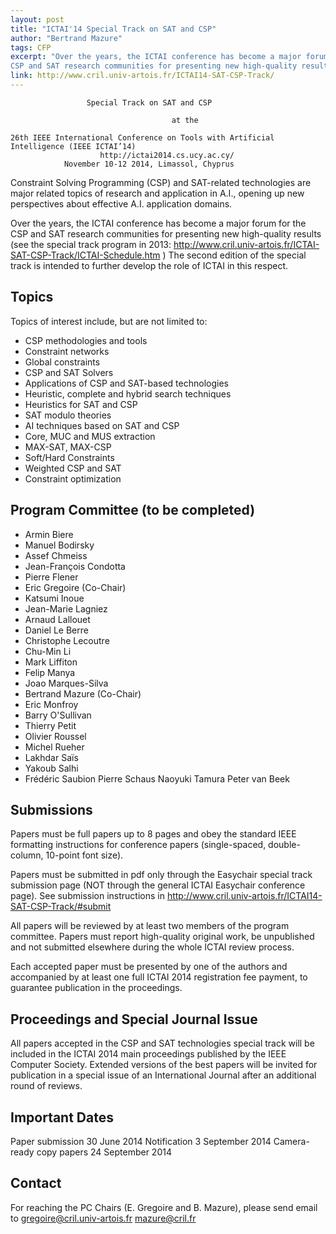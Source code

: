 ```yaml
---
layout: post
title: "ICTAI'14 Special Track on SAT and CSP"
author: "Bertrand Mazure"
tags: CFP
excerpt: "Over the years, the ICTAI conference has become a major forum for the
CSP and SAT research communities for presenting new high-quality results. The second edition of the special track is intended to further develop the role of ICTAI in this respect."
link: http://www.cril.univ-artois.fr/ICTAI14-SAT-CSP-Track/
---
```



                     Special Track on SAT and CSP

                                        at the

    26th IEEE International Conference on Tools with Artificial Intelligence (IEEE ICTAI’14)
                        http://ictai2014.cs.ucy.ac.cy/
                November 10-12 2014, Limassol, Chyprus


Constraint Solving Programming (CSP) and SAT-related technologies are
major related topics of research and application in A.I., opening up
new perspectives
about effective A.I. application domains.

Over the years, the ICTAI conference has become a major forum for the
CSP and SAT
research communities for presenting new high-quality results (see the
special track program in 2013:
http://www.cril.univ-artois.fr/ICTAI-SAT-CSP-Track/ICTAI-Schedule.htm )
The second edition of the special track is intended to further develop
the role of ICTAI in this respect.

## Topics

Topics of interest include, but are not limited to:

* CSP methodologies and tools
* Constraint networks
* Global constraints
* CSP and SAT Solvers
* Applications of CSP and SAT-based technologies
* Heuristic, complete and hybrid search techniques
* Heuristics for SAT and CSP
* SAT modulo theories
* AI techniques based on SAT and CSP
* Core, MUC and MUS extraction
* MAX-SAT, MAX-CSP
* Soft/Hard Constraints
* Weighted CSP and SAT
* Constraint optimization

## Program Committee  (to be completed)

* Armin Biere
* Manuel Bodirsky
* Assef Chmeiss
* Jean-François Condotta
* Pierre Flener
* Eric Gregoire (Co-Chair)
* Katsumi Inoue
* Jean-Marie Lagniez
* Arnaud Lallouet
* Daniel Le Berre
* Christophe Lecoutre
* Chu-Min Li
* Mark Liffiton
* Felip Manya
* Joao Marques-Silva
* Bertrand Mazure (Co-Chair)
* Eric Monfroy
* Barry O'Sullivan
* Thierry Petit
* Olivier Roussel
* Michel Rueher
* Lakhdar Saïs
* Yakoub Salhi
* Frédéric Saubion
Pierre Schaus
Naoyuki Tamura
Peter van Beek


## Submissions

Papers must be full papers up to 8 pages and obey the standard IEEE
formatting instructions
for conference papers (single-spaced, double-column, 10-point font size).

Papers must be submitted in pdf only through the Easychair special
track submission
page (NOT through the general ICTAI Easychair conference page).  See submission
instructions in  http://www.cril.univ-artois.fr/ICTAI14-SAT-CSP-Track/#submit

All papers will be reviewed by at least two members of the program committee.
Papers must report high-quality original work, be unpublished and not submitted
elsewhere during the whole ICTAI review process.

Each accepted paper must be presented by one of the authors and
accompanied by at
least one full ICTAI 2014 registration fee payment, to guarantee
publication in the
proceedings.

## Proceedings and Special Journal Issue

All papers accepted in the CSP and SAT technologies special track will
be included in
the ICTAI 2014 main proceedings published by the IEEE Computer Society.
Extended versions of the best papers will be invited for publication in a
special issue of an International Journal after an additional round of reviews.

## Important Dates

Paper submission                     30 June 2014
Notification                                3 September  2014
Camera-ready copy papers      24 September 2014

## Contact

For reaching the PC Chairs (E. Gregoire and B. Mazure), please send email to
gregoire@cril.univ-artois.fr   mazure@cril.fr
